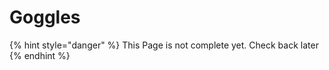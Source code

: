 # Goggles

{% hint style="danger" %}
This Page is not complete yet. Check back later
{% endhint %}

